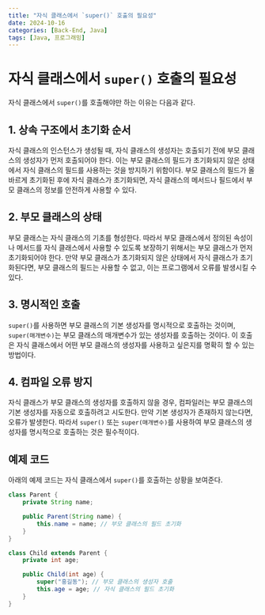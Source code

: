```yaml
---
title: "자식 클래스에서 `super()` 호출의 필요성"
date: 2024-10-16
categories: [Back-End, Java]
tags: [Java, 프로그래밍]
---
```


# 자식 클래스에서 `super()` 호출의 필요성

자식 클래스에서 `super()`를 호출해야만 하는 이유는 다음과 같다.

## 1. 상속 구조에서 초기화 순서
자식 클래스의 인스턴스가 생성될 때, 자식 클래스의 생성자는 호출되기 전에 부모 클래스의 생성자가 먼저 호출되어야 한다. 이는 부모 클래스의 필드가 초기화되지 않은 상태에서 자식 클래스의 필드를 사용하는 것을 방지하기 위함이다. 부모 클래스의 필드가 올바르게 초기화된 후에 자식 클래스가 초기화되면, 자식 클래스의 메서드나 필드에서 부모 클래스의 정보를 안전하게 사용할 수 있다.

## 2. 부모 클래스의 상태
부모 클래스는 자식 클래스의 기초를 형성한다. 따라서 부모 클래스에서 정의된 속성이나 메서드를 자식 클래스에서 사용할 수 있도록 보장하기 위해서는 부모 클래스가 먼저 초기화되어야 한다. 만약 부모 클래스가 초기화되지 않은 상태에서 자식 클래스가 초기화된다면, 부모 클래스의 필드는 사용할 수 없고, 이는 프로그램에서 오류를 발생시킬 수 있다.

## 3. 명시적인 호출
`super()`를 사용하면 부모 클래스의 기본 생성자를 명시적으로 호출하는 것이며, `super(매개변수)`는 부모 클래스의 매개변수가 있는 생성자를 호출하는 것이다. 이 호출은 자식 클래스에서 어떤 부모 클래스의 생성자를 사용하고 싶은지를 명확히 할 수 있는 방법이다.

## 4. 컴파일 오류 방지
자식 클래스가 부모 클래스의 생성자를 호출하지 않을 경우, 컴파일러는 부모 클래스의 기본 생성자를 자동으로 호출하려고 시도한다. 만약 기본 생성자가 존재하지 않는다면, 오류가 발생한다. 따라서 `super()` 또는 `super(매개변수)`를 사용하여 부모 클래스의 생성자를 명시적으로 호출하는 것은 필수적이다.

## 예제 코드
아래의 예제 코드는 자식 클래스에서 `super()`를 호출하는 상황을 보여준다.

```java
class Parent {
    private String name;

    public Parent(String name) {
        this.name = name; // 부모 클래스의 필드 초기화
    }
}

class Child extends Parent {
    private int age;

    public Child(int age) {
        super("홍길동"); // 부모 클래스의 생성자 호출
        this.age = age; // 자식 클래스의 필드 초기화
    }
}
